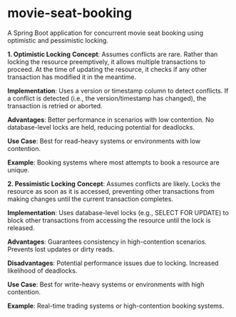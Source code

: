 # movie-seat-booking
A Spring Boot application for concurrent movie seat booking using optimistic and pessimistic locking.

**1. Optimistic Locking**
**Concept**: Assumes conflicts are rare. Rather than locking the resource preemptively, it allows multiple transactions to proceed. At the time of updating the resource, it checks if any other transaction has modified it in the meantime.

**Implementation**: Uses a version or timestamp column to detect conflicts. If a conflict is detected (i.e., the version/timestamp has changed), the transaction is retried or aborted.

**Advantages**:
Better performance in scenarios with low contention.
No database-level locks are held, reducing potential for deadlocks.

**Use Case**:
Best for read-heavy systems or environments with low contention.

**Example**: Booking systems where most attempts to book a resource are unique.

**2. Pessimistic Locking**
**Concept**: Assumes conflicts are likely. Locks the resource as soon as it is accessed, preventing other transactions from making changes until the current transaction completes.

**Implementation**: Uses database-level locks (e.g., SELECT FOR UPDATE) to block other transactions from accessing the resource until the lock is released.

**Advantages**:
Guarantees consistency in high-contention scenarios.
Prevents lost updates or dirty reads.

**Disadvantages**:
Potential performance issues due to locking.
Increased likelihood of deadlocks.

**Use Case**:
Best for write-heavy systems or environments with high contention.

**Example**: Real-time trading systems or high-contention booking systems.

